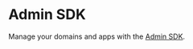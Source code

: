 # Admin SDK

Manage your domains and apps with the [Admin SDK](https://developers.google.com/admin-sdk/).
